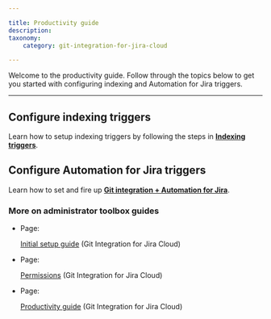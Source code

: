 ```yaml
---

title: Productivity guide
description:
taxonomy:
    category: git-integration-for-jira-cloud

---
```

Welcome to the productivity guide. Follow through the topics below to get you started with configuring indexing and Automation for Jira triggers.

* * *

## Configure indexing triggers

Learn how to setup indexing triggers by following the steps in [**Indexing triggers**](/wiki/spaces/GITCLOUD/pages/171475219/Indexing+Triggers).

## Configure Automation for Jira triggers

Learn how to set and fire up [**Git integration + Automation for Jira**](/wiki/spaces/GITCLOUD/pages/1698922497).

### More on administrator toolbox guides

*   Page:

    [Initial setup guide](/wiki/spaces/GITCLOUD/pages/2092531714/Initial+setup+guide) (Git Integration for Jira Cloud)

*   Page:

    [Permissions](/wiki/spaces/GITCLOUD/pages/405962836/Permissions) (Git Integration for Jira Cloud)

*   Page:

    [Productivity guide](/wiki/spaces/GITCLOUD/pages/2092236811/Productivity+guide) (Git Integration for Jira Cloud)